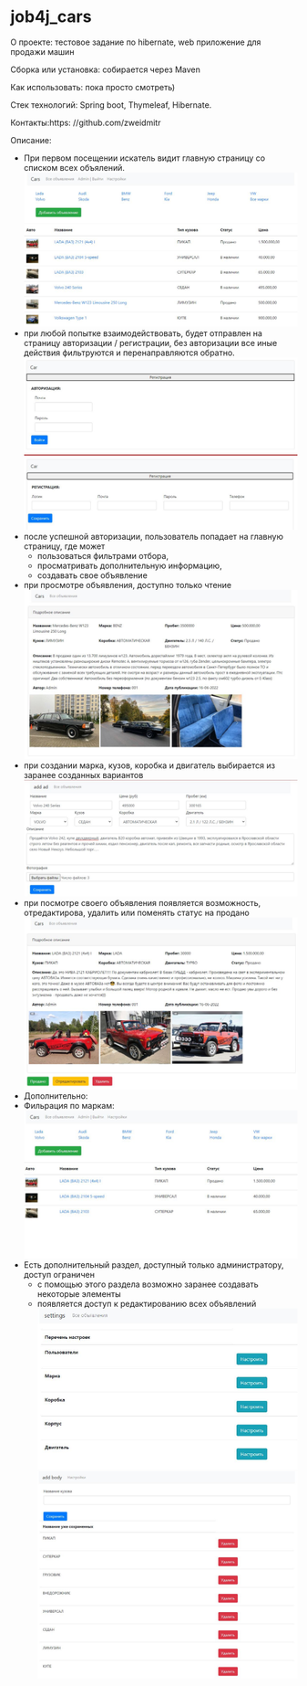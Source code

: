# job4j_cars
О проекте: тестовое задание по hibernate, web приложение для продажи машин

Сборка или установка:
собирается через Maven

Как использовать: пока просто смотреть)

Стек технологий: Spring boot, Thymeleaf, Hibernate.

Контакты:https:
//github.com/zweidmitr

Описание:
- При первом посещении искатель видит главную страницу со списком всех объялений.
  ![01.PNG](src/main/resources/img/01.JPG)
- при любой попытке взаимодействовать, будет отправлен на страницу авторизации / регистрации,
без авторизации все иные действия фильтруются и перенаправляются обратно.
  ![07.PNG](src/main/resources/img/07.JPG)
  ![08.PNG](src/main/resources/img/08.JPG)
- после успешной авторизации, пользователь попадает на главную страницу, где может
    - пользоваться фильтрами отбора,
    - просматривать дополнительную информацию,
    - создавать свое объявление
- при просмотре объявления, доступно только чтение
  ![09.PNG](src/main/resources/img/09.JPG)
- при создании марка, кузов, коробка и двигатель выбирается из заранее созданных вариантов
![10.PNG](src/main/resources/img/10.JPG)
- при посмотре своего объявления появляется возможность, отредактирова, удалить или поменять статус на продано
  ![03.PNG](src/main/resources/img/03.JPG)
- Дополнительно:
- Фильрация по маркам:
![02.PNG](src/main/resources/img/02.JPG)
- Есть дополнительный раздел, доступный только администратору, доступ ограничен
   - с помощью этого раздела возможно заранее создавать некоторые элементы
   - появляется доступ к редактированию всех объявлений
![04.PNG](src/main/resources/img/04.JPG)
![05.PNG](src/main/resources/img/05.JPG)